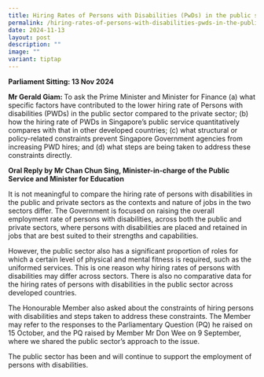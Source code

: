 ```yaml
---
title: Hiring Rates of Persons with Disabilities (PwDs) in the public sector
permalink: /hiring-rates-of-persons-with-disabilities-pwds-in-the-public-sector/
date: 2024-11-13
layout: post
description: ""
image: ""
variant: tiptap
---
```

<p><strong>Parliament Sitting: 13 Nov 2024</strong>
</p>
<p></p>
<p><strong>Mr Gerald Giam: </strong>To ask the Prime Minister and Minister
for Finance (a) what specific factors have contributed to the lower hiring
rate of Persons with disabilities (PWDs) in the public sector compared
to the private sector; (b) how the hiring rate of PWDs in Singapore’s public
service quantitatively compares with that in other developed countries;
(c) what structural or policy-related constraints prevent Singapore Government
agencies from increasing PWD hires; and (d) what steps are being taken
to address these constraints directly.</p>
<p></p>
<p><strong>Oral Reply by Mr Chan Chun Sing, Minister-in-charge of the Public Service and Minister for Education</strong>
</p>
<p></p>
<p>It is not meaningful to compare the hiring rate of persons with disabilities
in the public and private sectors as the contexts and nature of jobs in
the two sectors differ. The Government is focused on raising the overall
employment rate of persons with disabilities, across both the public and
private sectors, where persons with disabilities are placed and retained
in jobs that are best suited to their strengths and capabilities.</p>
<p>However, the public sector also has a significant proportion of roles
for which a certain level of physical and mental fitness is required, such
as the uniformed services. This is one reason why hiring rates of persons
with disabilities may differ across sectors. There is also no comparative
data for the hiring rates of persons with disabilities in the public sector
across developed countries.</p>
<p>The Honourable Member also asked about the constraints of hiring persons
with disabilities and steps taken to address these constraints. The Member
may refer to the responses to the Parliamentary Question (PQ) he raised
on 15 October, and the PQ raised by Member Mr Don Wee on 9 September, where
we shared the public sector’s approach to the issue.</p>
<p>The public sector has been and will continue to support the employment
of persons with disabilities.</p>
<p></p>